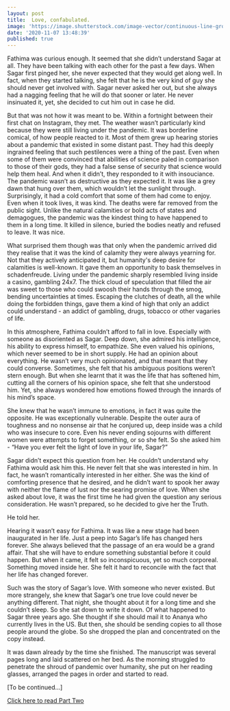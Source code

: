 ```yaml
---
layout: post
title:  Love, confabulated.
image: 'https://image.shutterstock.com/image-vector/continuous-line-group-talking-students-260nw-1140980474.jpg'
date: '2020-11-07 13:48:39'
published: true
---
```

Fathima was curious enough. It seemed that she didn’t understand Sagar at all. They have been talking with each other for the past a few days. When Sagar first pinged her, she never expected that they would get along well. In fact, when they started talking, she felt that he is the very kind of guy she should never get involved with. Sagar never asked her out, but she always had a nagging feeling that he will do that sooner or later. He never insinuated it, yet, she decided to cut him out in case he did. 

But that was not how it was meant to be. Within a fortnight between their first chat on Instagram, they met. The weather wasn’t particularly kind because they were still living under the pandemic. It was borderline comical, of how people reacted to it. Most of them grew up hearing stories about a pandemic that existed in some distant past. They had this deeply ingrained feeling that such pestilences were a thing of the past. Even when some of them were convinced that abilities of science paled in comparison to those of their gods, they had a false sense of security that science would help them heal. And when it didn’t, they responded to it with insouciance. The pandemic wasn’t as destructive as they expected it. It was like a grey dawn that hung over them, which wouldn’t let the sunlight through. Surprisingly, it had a cold comfort that some of them had come to enjoy. Even when it took lives, it was kind. The deaths were far removed from the public sight. Unlike the natural calamities or bold acts of states and demagogues, the pandemic was the kindest thing to have happened to them in a long time. It killed in silence, buried the bodies neatly and refused to leave. It was nice.

What surprised them though was that only when the pandemic arrived did they realise that it was the kind of calamity they were always yearning for. Not that they actively anticipated it, but humanity's deep desire for calamities is well-known. It gave them an opportunity to bask themselves in schadenfreude. Living under the pandemic sharply resembled living inside a casino, gambling 24x7. The thick cloud of speculation that filled the air was sweet to those who could swoosh their hands through the smog, bending uncertainties at times. Escaping the clutches of death, all the while doing the forbidden things, gave them a kind of high that only an addict could understand - an addict of gambling, drugs, tobacco or other vagaries of life.

In this atmosphere, Fathima couldn’t afford to fall in love. Especially with someone as disoriented as Sagar. Deep down, she admired his intelligence, his ability to express himself, to empathize. She even valued his opinions, which never seemed to be in short supply. He had an opinion about everything. He wasn’t very much opinionated, and that meant that they could converse. Sometimes, she felt that his ambiguous positions weren’t stern enough. But when she learnt that it was the life that has softened him, cutting all the corners of his opinion space, she felt that she understood him. Yet, she always wondered how emotions flowed through the innards of his mind’s space. 

She knew that he wasn’t immune to emotions, in fact it was quite the opposite. He was exceptionally vulnerable. Despite the outer aura of toughness and no nonsense air that he conjured up, deep inside was a child who was insecure to core. Even his never ending sojourns with different women were attempts to forget something, or so she felt. So she asked him - “Have you ever felt the light of love in your life, Sagar?”

Sagar didn’t expect this question from her. He couldn’t understand why Fathima would ask him this. He never felt that she was interested in him. In fact, he wasn’t romantically interested in her either. She was the kind of comforting presence that he desired, and he didn’t want to spook her away with neither the flame of lust nor the searing promise of love. When she asked about love, it was the first time he had given the question any serious consideration. He wasn’t prepared, so he decided to give her the Truth.

He told her. 

Hearing it wasn’t easy for Fathima. It was like a new stage had been inaugurated in her life. Just a peep into Sagar’s life has changed hers forever. She always believed that the passage of an era would be a grand affair. That she will have to endure something substantial before it could happen. But when it came, it felt so inconspicuous, yet so much corporeal. Something moved inside her. She felt it hard to reconcile with the fact that her life has changed forever.

Such was the story of Sagar’s love. With someone who never existed. But more strangely, she knew that Sagar’s one true love could never be anything different. That night, she thought about it for a long time and she couldn’t sleep. So she sat down to write it down. Of what happened to Sagar three years ago. She thought if she should mail it to Ananya who currently lives in the US. But then, she should be sending copies to all those people around the globe. So she dropped the plan and concentrated on the copy instead.

It was dawn already by the time she finished. The manuscript was several pages long and laid scattered on her bed. As the morning struggled to penetrate the shroud of pandemic over humanity, she put on her reading glasses, arranged the pages in order and started to read.

[To be continued...]

[Click here to read Part Two](http://blog.hashin.me/2020/11/18/love-confabulated-part-two/)
